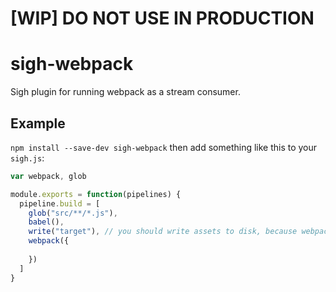# [WIP] DO NOT USE IN PRODUCTION

# sigh-webpack


Sigh plugin for running webpack as a stream consumer.

## Example

`npm install --save-dev sigh-webpack` then add something like this to your `sigh.js`:
```javascript
var webpack, glob

module.exports = function(pipelines) {
  pipeline.build = [
    glob("src/**/*.js"),
    babel(),
    write("target"), // you should write assets to disk, because webpack plugin can not use memory fs yet
    webpack({
      
    })
  ]
}
```
